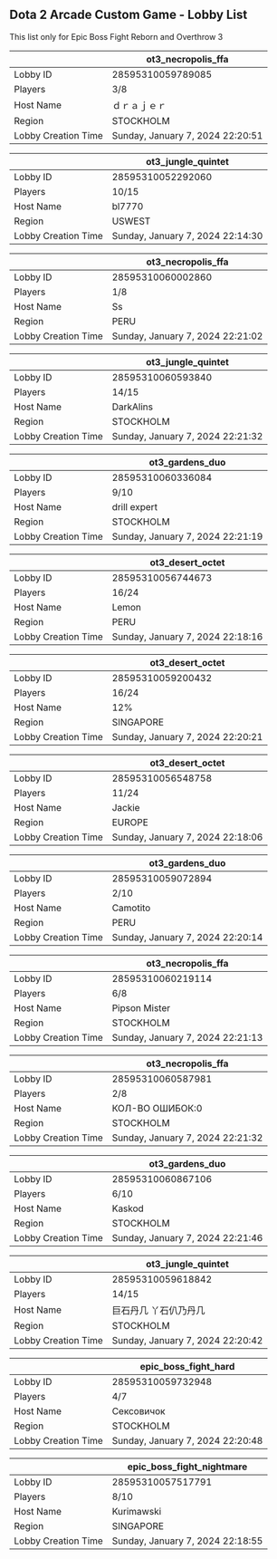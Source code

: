 ## Dota 2 Arcade Custom Game - Lobby List

This list only for Epic Boss Fight Reborn and Overthrow 3

|  | ot3_necropolis_ffa |
| ------ | ------ |
| Lobby ID | 28595310059789085 |
| Players | 3/8 |
| Host Name | ｄｒａｊｅｒ |
| Region | STOCKHOLM |
| Lobby Creation Time | Sunday, January 7, 2024 22:20:51 |


|  | ot3_jungle_quintet |
| ------ | ------ |
| Lobby ID | 28595310052292060 |
| Players | 10/15 |
| Host Name | bl7770 |
| Region | USWEST |
| Lobby Creation Time | Sunday, January 7, 2024 22:14:30 |


|  | ot3_necropolis_ffa |
| ------ | ------ |
| Lobby ID | 28595310060002860 |
| Players | 1/8 |
| Host Name | Ss |
| Region | PERU |
| Lobby Creation Time | Sunday, January 7, 2024 22:21:02 |


|  | ot3_jungle_quintet |
| ------ | ------ |
| Lobby ID | 28595310060593840 |
| Players | 14/15 |
| Host Name | DarkAlins |
| Region | STOCKHOLM |
| Lobby Creation Time | Sunday, January 7, 2024 22:21:32 |


|  | ot3_gardens_duo |
| ------ | ------ |
| Lobby ID | 28595310060336084 |
| Players | 9/10 |
| Host Name | drill expert |
| Region | STOCKHOLM |
| Lobby Creation Time | Sunday, January 7, 2024 22:21:19 |


|  | ot3_desert_octet |
| ------ | ------ |
| Lobby ID | 28595310056744673 |
| Players | 16/24 |
| Host Name | Lemon |
| Region | PERU |
| Lobby Creation Time | Sunday, January 7, 2024 22:18:16 |


|  | ot3_desert_octet |
| ------ | ------ |
| Lobby ID | 28595310059200432 |
| Players | 16/24 |
| Host Name | 12% |
| Region | SINGAPORE |
| Lobby Creation Time | Sunday, January 7, 2024 22:20:21 |


|  | ot3_desert_octet |
| ------ | ------ |
| Lobby ID | 28595310056548758 |
| Players | 11/24 |
| Host Name | Jackie |
| Region | EUROPE |
| Lobby Creation Time | Sunday, January 7, 2024 22:18:06 |


|  | ot3_gardens_duo |
| ------ | ------ |
| Lobby ID | 28595310059072894 |
| Players | 2/10 |
| Host Name | Camotito |
| Region | PERU |
| Lobby Creation Time | Sunday, January 7, 2024 22:20:14 |


|  | ot3_necropolis_ffa |
| ------ | ------ |
| Lobby ID | 28595310060219114 |
| Players | 6/8 |
| Host Name | Pipson Mister |
| Region | STOCKHOLM |
| Lobby Creation Time | Sunday, January 7, 2024 22:21:13 |


|  | ot3_necropolis_ffa |
| ------ | ------ |
| Lobby ID | 28595310060587981 |
| Players | 2/8 |
| Host Name | КОЛ-ВО ОШИБОК:0 |
| Region | STOCKHOLM |
| Lobby Creation Time | Sunday, January 7, 2024 22:21:32 |


|  | ot3_gardens_duo |
| ------ | ------ |
| Lobby ID | 28595310060867106 |
| Players | 6/10 |
| Host Name | Kaskod |
| Region | STOCKHOLM |
| Lobby Creation Time | Sunday, January 7, 2024 22:21:46 |


|  | ot3_jungle_quintet |
| ------ | ------ |
| Lobby ID | 28595310059618842 |
| Players | 14/15 |
| Host Name | 巨石丹几 丫石仈乃丹几 |
| Region | STOCKHOLM |
| Lobby Creation Time | Sunday, January 7, 2024 22:20:42 |


|  | epic_boss_fight_hard |
| ------ | ------ |
| Lobby ID | 28595310059732948 |
| Players | 4/7 |
| Host Name | Сексовичок |
| Region | STOCKHOLM |
| Lobby Creation Time | Sunday, January 7, 2024 22:20:48 |


|  | epic_boss_fight_nightmare |
| ------ | ------ |
| Lobby ID | 28595310057517791 |
| Players | 8/10 |
| Host Name | Kurimawski |
| Region | SINGAPORE |
| Lobby Creation Time | Sunday, January 7, 2024 22:18:55 |


